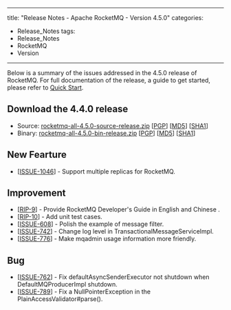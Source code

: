 -----
title: "Release Notes - Apache RocketMQ - Version 4.5.0"
categories:
  - Release_Notes
tags:
  - Release_Notes
  - RocketMQ
  - Version
-----

Below is a summary of the issues addressed in the 4.5.0 release of RocketMQ. For full documentation of the release, a guide to get started, please refer to <a href='/docs/quick-start/'>Quick Start</a>.


<h2> Download the 4.4.0 release</h2>
    
* Source: [rocketmq-all-4.5.0-source-release.zip](https://www.apache.org/dyn/closer.cgi?path=rocketmq/4.5.0/rocketmq-all-4.5.0-source-release.zip) [[PGP](https://www.apache.org/dist/rocketmq/4.5.0/rocketmq-all-4.5.0-source-release.zip.asc)] [[MD5](https://www.apache.org/dist/rocketmq/4.5.0/rocketmq-all-4.5.0-source-release.zip.md5)] [[SHA1](https://www.apache.org/dist/rocketmq/4.5.0/rocketmq-all-4.5.0-source-release.zip.sha1)]
* Binary: [rocketmq-all-4.5.0-bin-release.zip](https://www.apache.org/dyn/closer.cgi?path=rocketmq/4.5.0/rocketmq-all-4.5.0-bin-release.zip) [[PGP](https://www.apache.org/dist/rocketmq/4.5.0/rocketmq-all-4.5.0-bin-release.zip.asc)] [[MD5](https://www.apache.org/dist/rocketmq/4.5.0/rocketmq-all-4.5.0-bin-release.zip.md5)] [[SHA1](https://www.apache.org/dist/rocketmq/4.5.0/rocketmq-all-4.5.0-bin-release.zip.sha1)]

## New Fearture
<ul>
<li>[<a href='https://github.com/apache/rocketmq/pull/1046'>ISSUE-1046</a>] -  Support multiple replicas for RocketMQ.
</li>
</ul>

## Improvement
<ul>
<li>[<a href='https://github.com/apache/rocketmq/pulls?utf8=✓&q=is%3Apr+is%3Amerged+RIP-9'>RIP-9</a>] -  Provide RocketMQ Developer's Guide in English and Chinese
.
</li>
<li>[<a href='https://github.com/apache/rocketmq/pulls?utf8=✓&q=is%3Apr+is%3Amerged+RIP-10'>RIP-10</a>] -  Add unit test cases.
</li>
<li>[<a href='https://github.com/apache/rocketmq/issues/608'>ISSUE-608</a>] -  Polish the example of message filter.
</li>
<li>[<a href='https://github.com/apache/rocketmq/pull/742'>ISSUE-742</a>] -  Change log level in TransactionalMessageServiceImpl.
</li>
<li>[<a href='https://github.com/apache/rocketmq/issues/776'>ISSUE-776</a>] -  Make mqadmin usage information more friendly.
</li>
</ul>

## Bug
<ul>
<li>[<a href='https://github.com/apache/rocketmq/issues/762'>ISSUE-762</a>] -  Fix defaultAsyncSenderExecutor not shutdown when DefaultMQProducerImpl shutdown.
</li>
<li>[<a href='https://github.com/apache/rocketmq/issues/789'>ISSUE-789</a>] -  Fix a NullPointerException in the PlainAccessValidator#parse().
</li>
</ul>
                                        
            


